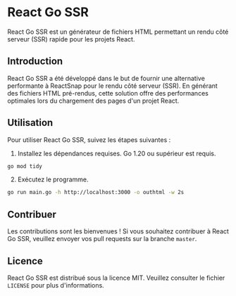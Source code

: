 # React Go SSR

React Go SSR est un générateur de fichiers HTML permettant un rendu côté serveur (SSR) rapide pour les projets React.

## Introduction

React Go SSR a été développé dans le but de fournir une alternative performante à ReactSnap pour le rendu côté serveur (SSR). En générant des fichiers HTML pré-rendus, cette solution offre des performances optimales lors du chargement des pages d'un projet React.

## Utilisation

Pour utiliser React Go SSR, suivez les étapes suivantes :

1. Installez les dépendances requises. Go 1.20 ou supérieur est requis.

```bash
go mod tidy
```
2. Exécutez le programme.

```bash
go run main.go -h http://localhost:3000 -o outhtml -w 2s
```

## Contribuer

Les contributions sont les bienvenues ! Si vous souhaitez contribuer à React Go SSR, veuillez envoyer vos pull requests sur la branche `master`.

## Licence

React Go SSR est distribué sous la licence MIT. Veuillez consulter le fichier `LICENSE` pour plus d'informations.